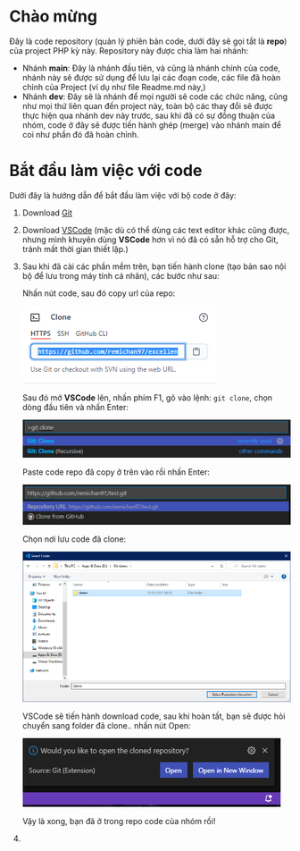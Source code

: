 # Chào mừng
Đây là code repository (quản lý phiên bản code, dưới đây sẽ gọi tắt là **repo**) của project PHP kỳ này. Repository này được chia làm hai nhánh:
 - Nhánh **main**: Đây là nhánh đầu tiên, và cũng là nhánh chính của code, nhánh này sẽ được sử dụng để lưu lại các đoạn code, các file đã hoàn chỉnh của Project (ví dụ như file Readme.md này,)
 - Nhánh **dev**: Đây sẽ là nhánh để mọi người sẽ code các chức năng, cũng như mọi thứ liên quan đến project này, toàn bộ các thay đổi sẽ được thực hiện qua nhánh dev này trước, sau khi đã có sự đồng thuận của nhóm, code ở đây sẽ được tiến hành ghép (merge) vào nhánh main để coi như phần đó đã hoàn chỉnh.

# Bắt đầu làm việc với code
Dưới đây là hướng dẫn để bắt đầu làm việc với bộ code ở đây:

1. Download [Git](https://git-scm.com/)
2. Download [VSCode](https://code.visualstudio.com/) (mặc dù có thể dùng các text editor khác cũng được, nhưng mình khuyên dùng **VSCode** hơn vì nó đã có sẵn hỗ trợ cho Git, tránh mất thời gian thiết lập.)
3. Sau khi đã cài các phần mềm trên, bạn tiến hành clone (tạo bản sao nội bộ để lưu trong máy tính cá nhân), các bước như sau:
	
	Nhấn nút code, sau đó copy url của repo:

	![Clone repo của project](assets/images/Screenshot%202021-01-21%20002255.png)

	Sau đó mở **VSCode** lên, nhấn phím F1, gõ vào lệnh: `git clone`, chọn dòng đầu tiên và nhấn Enter:

	![Tiến hành clone trong VSCode](assets/images/Screenshot%202021-01-21%20002543.png)

	Paste code repo đã copy ở trên vào rồi nhấn Enter:

	![Bắt đầu](assets/images/Screenshot%202021-01-21%20002746.png)

	Chọn nơi lưu code đã clone:

	![Lưu code](assets/images/Screenshot%202021-01-21%20002859.png)

	VSCode sẽ tiến hành download code, sau khi hoàn tất, bạn sẽ được hỏi chuyển sang folder đã clone.. nhấn nút Open:

	![Mở code](assets/images/Screenshot%202021-01-21%20003025.png)

	Vậy là xong, bạn đã ở trong repo code của nhóm rồi!
4. 